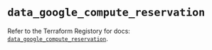# `data_google_compute_reservation`

Refer to the Terraform Registory for docs: [`data_google_compute_reservation`](https://registry.terraform.io/providers/hashicorp/google/5.11.0/docs/data-sources/compute_reservation).
